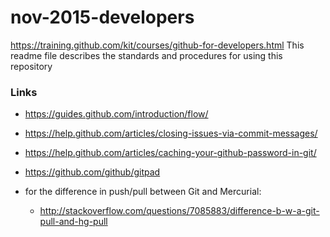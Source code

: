 # nov-2015-developers
https://training.github.com/kit/courses/github-for-developers.html
This readme file describes the standards and procedures for using this repository

### Links

* https://guides.github.com/introduction/flow/
* https://help.github.com/articles/closing-issues-via-commit-messages/
* https://help.github.com/articles/caching-your-github-password-in-git/
* https://github.com/github/gitpad

* for the difference in push/pull between Git and Mercurial:
  * http://stackoverflow.com/questions/7085883/difference-b-w-a-git-pull-and-hg-pull
